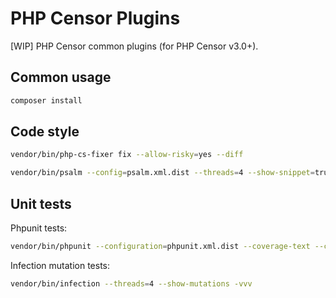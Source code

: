 PHP Censor Plugins
==================

[WIP] PHP Censor common plugins (for PHP Censor v3.0+).

Common usage
------------

```bash
composer install
```

Code style
----------

```bash
vendor/bin/php-cs-fixer fix --allow-risky=yes --diff

vendor/bin/psalm --config=psalm.xml.dist --threads=4 --show-snippet=true --show-info=true
```

Unit tests
----------

Phpunit tests:

```bash
vendor/bin/phpunit --configuration=phpunit.xml.dist --coverage-text --coverage-html=tests/var/coverage
```

Infection mutation tests:

```bash
vendor/bin/infection --threads=4 --show-mutations -vvv
```
